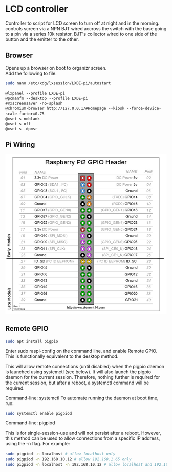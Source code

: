 # LCD controller

Controller to script for LCD screen to turn off at night and in the morning.  
controls screen via a NPN BJT wired accross the switch with the base going to a pin via a series 10k resistor.
BJT's collector wired to one side of the button and the  emitter to the other.  

## Browser

Opens up a browser on boot to organizr screen.  
Add the following to file.  

```bash
sudo nano /etc/xdg/lxsession/LXDE-pi/autostart 
```

```text
@lxpanel --profile LXDE-pi
@pcmanfm --desktop --profile LXDE-pi
#@xscreensaver -no-splash
@chromium-browser http://127.0.0.1/#Homepage --kiosk --force-device-scale-factor=0.75
@xset s noblank
@xset s off
@xset s -dpmsr
```

## Pi Wiring

![Pinout](./header_pinout.jpg)

## Remote GPIO

```bash
sudo apt install pigpio
```

Enter sudo raspi-config on the command line, and enable Remote GPIO. This is functionally equivalent to the desktop method.

This will allow remote connections (until disabled) when the pigpio daemon is launched using systemctl (see below). It will also launch the pigpio daemon for the current session. Therefore, nothing further is required for the current session, but after a reboot, a systemctl command will be required.

Command-line: systemctl
To automate running the daemon at boot time, run:

```bash
sudo systemctl enable pigpiod
```

Command-line: pigpiod

This is for single-session-use and will not persist after a reboot. However, this method can be used to allow connections from a specific IP address, using the -n flag. For example:

```bash
sudo pigpiod -n localhost # allow localhost only
sudo pigpiod -n 192.168.10.12 # allow 192.168.1.65 only
sudo pigpiod -n localhost -n 192.168.10.12 # allow localhost and 192.168.1.65 only
```
